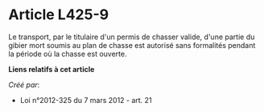 # Article L425-9

Le transport, par le titulaire d'un permis de chasser valide, d'une partie du gibier mort soumis au plan de chasse est
autorisé sans formalités pendant la période où la chasse est ouverte.

**Liens relatifs à cet article**

_Créé par_:

  - Loi n°2012-325 du 7 mars 2012 - art. 21
